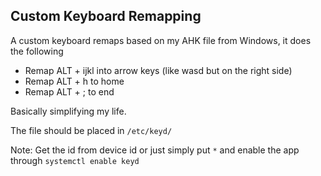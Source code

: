 ## Custom Keyboard Remapping

A custom keyboard remaps based on my AHK file from Windows, it does the following

- Remap ALT + ijkl into arrow keys (like wasd but on the right side)
- Remap ALT + h to home
- Remap ALT + ; to end

Basically simplifying my life.

The file should be placed in `/etc/keyd/`

Note: Get the id from device id or just simply put `*` and enable the app through `systemctl enable keyd`
